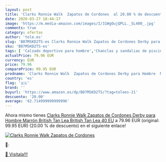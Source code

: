 ```yaml
---
layout: post
title: 'Clarks Ronnie Walk  Zapatos de Cordones  al 20.00 % de descuento'
date: 2020-03-27 18:44:17
image: 'https://m.media-amazon.com/images/I/31WgOujQPLL._SL400_.jpg'
comments: true
category: ofertas
author: 'tole.es'
slug: 'B07MSKD2TS-es Clarks Ronnie Walk Zapatos de Cordones Derby para Hombre...'
sku: 'B07MSKD2TS-es'
tags: [ 'Calzado deportivo para hombre','Chanclas y sandalias de piscina para hombre','Sandalias de vestir para hombre','Zapatillas y calzado deportivo para hombre','Zapatos','Zapatos para hombre','Zapatos y complementos','zapatos', ]
actualPrice: 79.96 EUR
currency: EUR
price: 79.96
comparePrice: 99.95 EUR
prodname: 'Clarks Ronnie Walk  Zapatos de Cordones Derby para Hombre  Marrón  British Tan Lea British Tan Lea   40 EU'
country: 'es'
flag: '🇪🇸'
brand: ''
buyurl: 'https://www.amazon.es/dp/B07MSKD2TS/?tag=tolees-21'
descuento: '20.00'
average: '62.714999999999996'
---
```


Ahora mismo tienes [Clarks Ronnie Walk  Zapatos de Cordones Derby para Hombre  Marrón  British Tan Lea British Tan Lea   40 EU](https://www.amazon.es/dp/B07MSKD2TS/?tag=tolees-21) a 79.96 EUR (original: 99.95 EUR) (20.00 %  de descuento) en el siguiente enlace!

[![Clarks Ronnie Walk  Zapatos de Cordones ](https://m.media-amazon.com/images/I/31WgOujQPLL._SL400_.jpg)](https://www.amazon.es/dp/B07MSKD2TS/?tag=tolees-21)

🔎:


[🛒 Visítala!!!](https://www.amazon.es/dp/B07MSKD2TS/?tag=tolees-21)
